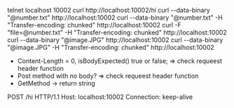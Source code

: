 telnet localhost 10002
curl http://localhost:10002/hi
curl --data-binary "@number.txt" http://localhost:10002
curl --data-binary "@number.txt" -H "Transfer-encoding: chunked" http://localhost:10002
curl -F "file=@number.txt" -H "Transfer-encoding: chunked" http://localhost:10002
curl --data-binary "@image.JPG" http://localhost:10002
curl --data-binary "@image.JPG" -H "Transfer-encoding: chunked" http://localhost:10002


- Content-Length = 0, isBodyExpected() true or false; => check requeest header function
- Post method with no body? => check requeest header function
- GetMethod -> return string

POST /hi HTTP/1.1
Host: localhost:10002
Connection: keep-alive


